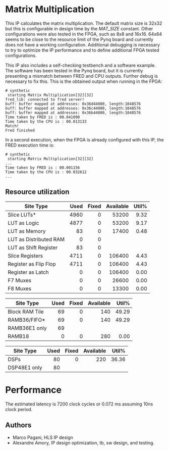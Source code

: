 
# Matrix Multiplication

This IP calculates the matrix multiplication. The default matrix size is 32x32 but this is configurable in design time by the *MAT_SIZE* constant. Other configurations were also tested in the FPGA, such as 8x8 and 16x16. 64x64 seems to be close to the resource limit of the Pynq board and currently does not have a working configuration. Additional debugging is necessary to try to optimize the IP performance and to define additional FPGA tested configurations.

This IP also includes a self-checking testbench and a software example. The software has been tested in the Pynq board, but it is currently presenting a mismatch between FRED and CPU outputs. Further debug is necessary to fix this. This is the obtained output when running in the FPGA:

```
# synthetic 
 starting Matrix Multiplication[32][32]
fred_lib: connected to fred server!
buff: buffer mapped at addresses: 0x36d44000, length:1048576 
buff: buffer mapped at addresses: 0x36c44000, length:1048576 
buff: buffer mapped at addresses: 0x36b44000, length:1048576 
Time taken by FRED is : 00.041090
Time taken by the CPU is : 00.013133
Match!
Fred finished
```

In a second execution, when the FPGA is already configured with this IP, the FRED execution time is:

```
# synthetic 
 starting Matrix Multiplication[32][32]
...
Time taken by FRED is : 00.001156
Time taken by the CPU is : 00.032612
...
```

## Resource utilization


|          Site Type         | Used | Fixed | Available | Util% |
|----------------------------|-----:|------:|----------:|------:|
| Slice LUTs*                | 4960 |     0 |     53200 |  9.32 |
|   LUT as Logic             | 4877 |     0 |     53200 |  9.17 |
|   LUT as Memory            |   83 |     0 |     17400 |  0.48 |
|     LUT as Distributed RAM |    0 |     0 |           |       |
|     LUT as Shift Register  |   83 |     0 |           |       |
| Slice Registers            | 4711 |     0 |    106400 |  4.43 |
|   Register as Flip Flop    | 4711 |     0 |    106400 |  4.43 |
|   Register as Latch        |    0 |     0 |    106400 |  0.00 |
| F7 Muxes                   |    0 |     0 |     26600 |  0.00 |
| F8 Muxes                   |    0 |     0 |     13300 |  0.00 |


|     Site Type     | Used | Fixed | Available | Util% |
|-------------------|-----:|------:|----------:|------:|
| Block RAM Tile    |   69 |     0 |       140 | 49.29 |
|   RAMB36/FIFO*    |   69 |     0 |       140 | 49.29 |
|     RAMB36E1 only |   69 |       |           |       |
|   RAMB18          |    0 |     0 |       280 |  0.00 |


|    Site Type   | Used | Fixed | Available | Util% |
|----------------|-----:|------:|----------:|------:|
| DSPs           |   80 |     0 |       220 | 36.36 |
|   DSP48E1 only |   80 |       |           |       |

# Performance

The estimated latency is 7200 clock cycles or 0.072 ms assuming 10ns clock period. 

## Authors

- Marco Pagani, HLS IP design
- Alexandre Amory, IP design optimization, tb, sw design, and testing.
